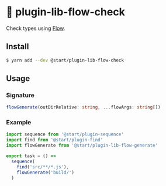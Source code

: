 # 🚷 plugin-lib-flow-check

Check types using [Flow](https://flow.org/).

## Install

```sh
$ yarn add --dev @start/plugin-lib-flow-check
```

## Usage

### Signature

```ts
flowGenerate(outDirRelative: string, ...flowArgs: string[])
```

### Example

```js
import sequence from '@start/plugin-sequence'
import find from '@start/plugin-find'
import flowGenerate from '@start/plugin-lib-flow-generate'

export task = () =>
  sequence(
    find('src/**/*.js'),
    flowGenerate('build/')
  )
```
